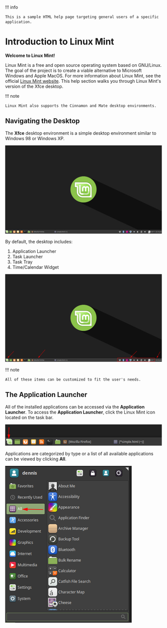 !!! info
    
    This is a sample HTML help page targeting general users of a specific application.

Introduction to Linux Mint
==========================

**Welcome to Linux Mint!**

Linux Mint is a free and open source operating system based on GNU/Linux. The goal of the project is to create a viable alternative to Microsoft Windows and Apple MacOS. For more information about Linux Mint, see the official [Linux Mint website](https://linuxmint.com/). This help section walks you through Linux Mint's version of the Xfce
desktop.

!!! note

    Linux Mint also supports the Cinnamon and Mate desktop environments.

Navigating the Desktop
----------------------

The **Xfce** desktop environment is a simple desktop environment similar to Windows 98 or Windows XP.

![Xfce Desktop](img/mintdesktop.png)

By default, the desktop includes:

1.  Application Launcher
2.  Task Launcher
3.  Task Tray
4.  Time/Calendar Widget

![Task Bar](/img/minttaskbar.png)

!!! note

    All of these items can be customized to fit the user's needs.

The Application Launcher
------------------------

All of the installed applications can be accessed via the **Application Launcher**. To access the **Application Launcher**, click the Linux Mint icon located on the task bar.

![Linux Mint's Application Launcher](/img/mintapplauncher.png)

Applications are categorized by type or a list of all available applications can be viewed by clicking **All**.

![Linux Mint's Application Launcher's All Category](/img/mintapplauncherall.png)
